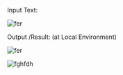 Input Text: 

![fer](https://user-images.githubusercontent.com/56412471/138053885-7cfc1da9-7154-4cec-8903-d90056183b67.JPG)

Output /Result: (at Local Environment)


![fer](https://user-images.githubusercontent.com/56412471/138054036-66ad4fba-f47e-4059-9d0f-de7151a27c61.JPG)

![fghfdh](https://user-images.githubusercontent.com/56412471/138054073-c2e37481-8783-48ff-9d5a-0877fc5db30f.JPG)

